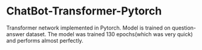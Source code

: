 # ChatBot-Transformer-Pytorch
Transformer network implemented in Pytorch. Model is trained on  question-answer dataset. The model was trained 130 epochs(which was very quick) and performs almost perfectly. 
